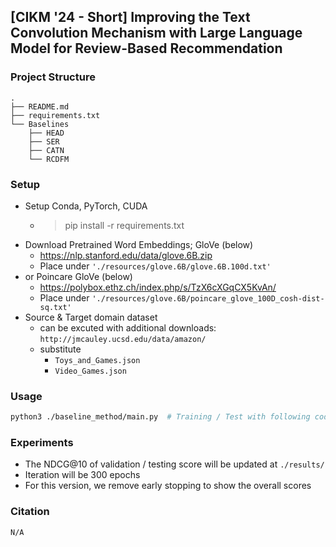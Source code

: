 ## [CIKM '24 - Short] Improving the Text Convolution Mechanism with Large Language Model for Review-Based Recommendation

### Project Structure

```
.
├── README.md
├── requirements.txt
└── Baselines
    ├── HEAD
    ├── SER
    ├── CATN
    └── RCDFM
```

### Setup

- Setup Conda, PyTorch, CUDA
  - > pip install -r requirements.txt
- Download Pretrained Word Embeddings; GloVe (below)
  - https://nlp.stanford.edu/data/glove.6B.zip
  - Place under `'./resources/glove.6B/glove.6B.100d.txt'`
- or Poincare GloVe (below)
  - https://polybox.ethz.ch/index.php/s/TzX6cXGqCX5KvAn/
  - Place under `'./resources/glove.6B/poincare_glove_100D_cosh-dist-sq.txt'`
- Source & Target domain dataset
  - can be excuted with additional downloads: `http://jmcauley.ucsd.edu/data/amazon/`
  - substitute
    - `Toys_and_Games.json`
    - `Video_Games.json`

### Usage

```bash
python3 ./baseline_method/main.py  # Training / Test with following code
```

### Experiments

- The NDCG@10 of validation / testing score will be updated at `./results/`
- Iteration will be 300 epochs
- For this version, we remove early stopping to show the overall scores

### Citation

```
N/A
```

